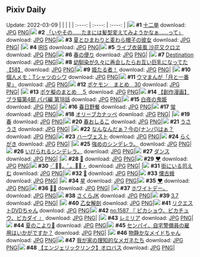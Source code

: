 ## Pixiv Daily
Update: 2022-03-09
|      |      |      |
| :----: | :----: | :----: |
|![](https://pixiv.microyu.workers.dev/c/240x480/img-master/img/2022/03/07/17/59/03/96746500_p0_master1200.jpg) **#1** [十二単](https://www.pixiv.net/artworks/96746500) download: [JPG](https://pixiv.microyu.workers.dev/img-original/img/2022/03/07/17/59/03/96746500_p0.jpg) [PNG](https://pixiv.microyu.workers.dev/img-original/img/2022/03/07/17/59/03/96746500_p0.png)|![](https://pixiv.microyu.workers.dev/c/240x480/img-master/img/2022/03/07/08/09/33/96739262_p0_master1200.jpg) **#2** [「いやその……たまには髪型変えてみようかなぁ……って」](https://www.pixiv.net/artworks/96739262) download: [JPG](https://pixiv.microyu.workers.dev/img-original/img/2022/03/07/08/09/33/96739262_p0.jpg) [PNG](https://pixiv.microyu.workers.dev/img-original/img/2022/03/07/08/09/33/96739262_p0.png)|![](https://pixiv.microyu.workers.dev/c/240x480/img-master/img/2022/03/07/00/00/14/96733021_p0_master1200.jpg) **#3** [夏とひまわりと麦わら帽子の彼女](https://www.pixiv.net/artworks/96733021) download: [JPG](https://pixiv.microyu.workers.dev/img-original/img/2022/03/07/00/00/14/96733021_p0.jpg) [PNG](https://pixiv.microyu.workers.dev/img-original/img/2022/03/07/00/00/14/96733021_p0.png)|
|![](https://pixiv.microyu.workers.dev/c/240x480/img-master/img/2022/03/07/00/00/30/96733090_p0_master1200.jpg) **#4** [IRIS](https://www.pixiv.net/artworks/96733090) download: [JPG](https://pixiv.microyu.workers.dev/img-original/img/2022/03/07/00/00/30/96733090_p0.jpg) [PNG](https://pixiv.microyu.workers.dev/img-original/img/2022/03/07/00/00/30/96733090_p0.png)|![](https://pixiv.microyu.workers.dev/c/240x480/img-master/img/2022/03/07/00/00/18/96733047_p0_master1200.jpg) **#5** [ライブ衣装風 沙花又クロヱ](https://www.pixiv.net/artworks/96733047) download: [JPG](https://pixiv.microyu.workers.dev/img-original/img/2022/03/07/00/00/18/96733047_p0.jpg) [PNG](https://pixiv.microyu.workers.dev/img-original/img/2022/03/07/00/00/18/96733047_p0.png)|![](https://pixiv.microyu.workers.dev/c/240x480/img-master/img/2022/03/08/00/00/02/96755103_p0_master1200.jpg) **#6** [春の便り](https://www.pixiv.net/artworks/96755103) download: [JPG](https://pixiv.microyu.workers.dev/img-original/img/2022/03/08/00/00/02/96755103_p0.jpg) [PNG](https://pixiv.microyu.workers.dev/img-original/img/2022/03/08/00/00/02/96755103_p0.png)|
|![](https://pixiv.microyu.workers.dev/c/240x480/img-master/img/2022/03/08/00/00/56/96755248_p0_master1200.jpg) **#7** [Destination](https://www.pixiv.net/artworks/96755248) download: [JPG](https://pixiv.microyu.workers.dev/img-original/img/2022/03/08/00/00/56/96755248_p0.jpg) [PNG](https://pixiv.microyu.workers.dev/img-original/img/2022/03/08/00/00/56/96755248_p0.png)|![](https://pixiv.microyu.workers.dev/c/240x480/img-master/img/2022/03/07/00/01/00/96733144_p0_master1200.jpg) **#8** [幼馴染が久々に再会したらお互い巨乳になってた【58】](https://www.pixiv.net/artworks/96733144) download: [JPG](https://pixiv.microyu.workers.dev/img-original/img/2022/03/07/00/01/00/96733144_p0.jpg) [PNG](https://pixiv.microyu.workers.dev/img-original/img/2022/03/07/00/01/00/96733144_p0.png)|![](https://pixiv.microyu.workers.dev/c/240x480/img-master/img/2022/03/07/00/00/22/96733061_p0_master1200.jpg) **#9** [姫たる者！](https://www.pixiv.net/artworks/96733061) download: [JPG](https://pixiv.microyu.workers.dev/img-original/img/2022/03/07/00/00/22/96733061_p0.jpg) [PNG](https://pixiv.microyu.workers.dev/img-original/img/2022/03/07/00/00/22/96733061_p0.png)|
|![](https://pixiv.microyu.workers.dev/c/240x480/img-master/img/2022/03/08/09/00/01/96761168_p0_master1200.jpg) **#10** [個人メモ：Tシャツのシワ](https://www.pixiv.net/artworks/96761168) download: [JPG](https://pixiv.microyu.workers.dev/img-original/img/2022/03/08/09/00/01/96761168_p0.jpg) [PNG](https://pixiv.microyu.workers.dev/img-original/img/2022/03/08/09/00/01/96761168_p0.png)|![](https://pixiv.microyu.workers.dev/c/240x480/img-master/img/2022/03/07/13/03/47/96742371_p0_master1200.jpg) **#11** [ウマまんが「月と一番星」](https://www.pixiv.net/artworks/96742371) download: [JPG](https://pixiv.microyu.workers.dev/img-original/img/2022/03/07/13/03/47/96742371_p0.jpg) [PNG](https://pixiv.microyu.workers.dev/img-original/img/2022/03/07/13/03/47/96742371_p0.png)|![](https://pixiv.microyu.workers.dev/c/240x480/img-master/img/2022/03/07/18/50/18/96747478_p0_master1200.jpg) **#12** [ポケモン　まとめ　30](https://www.pixiv.net/artworks/96747478) download: [JPG](https://pixiv.microyu.workers.dev/img-original/img/2022/03/07/18/50/18/96747478_p0.jpg) [PNG](https://pixiv.microyu.workers.dev/img-original/img/2022/03/07/18/50/18/96747478_p0.png)|
|![](https://pixiv.microyu.workers.dev/c/240x480/img-master/img/2022/03/07/18/54/40/96747562_p0_master1200.jpg) **#13** [ポケ擬のまとめ　５](https://www.pixiv.net/artworks/96747562) download: [JPG](https://pixiv.microyu.workers.dev/img-original/img/2022/03/07/18/54/40/96747562_p0.jpg) [PNG](https://pixiv.microyu.workers.dev/img-original/img/2022/03/07/18/54/40/96747562_p0.png)|![](https://pixiv.microyu.workers.dev/c/240x480/img-master/img/2022/03/07/19/00/03/96747688_p0_master1200.jpg) **#14** [【創作漫画】ブラ猫第4部 パパ編 第18話](https://www.pixiv.net/artworks/96747688) download: [JPG](https://pixiv.microyu.workers.dev/img-original/img/2022/03/07/19/00/03/96747688_p0.jpg) [PNG](https://pixiv.microyu.workers.dev/img-original/img/2022/03/07/19/00/03/96747688_p0.png)|![](https://pixiv.microyu.workers.dev/c/240x480/img-master/img/2022/03/08/00/00/02/96755108_p0_master1200.jpg) **#15** [白夜の鬼姫](https://www.pixiv.net/artworks/96755108) download: [JPG](https://pixiv.microyu.workers.dev/img-original/img/2022/03/08/00/00/02/96755108_p0.jpg) [PNG](https://pixiv.microyu.workers.dev/img-original/img/2022/03/08/00/00/02/96755108_p0.png)|
|![](https://pixiv.microyu.workers.dev/c/240x480/img-master/img/2022/03/08/19/27/06/96768242_p0_master1200.jpg) **#16** [春日野餐](https://www.pixiv.net/artworks/96768242) download: [JPG](https://pixiv.microyu.workers.dev/img-original/img/2022/03/08/19/27/06/96768242_p0.jpg) [PNG](https://pixiv.microyu.workers.dev/img-original/img/2022/03/08/19/27/06/96768242_p0.png)|![](https://pixiv.microyu.workers.dev/c/240x480/img-master/img/2022/03/07/11/38/25/96741370_p0_master1200.jpg) **#17** [蛍](https://www.pixiv.net/artworks/96741370) download: [JPG](https://pixiv.microyu.workers.dev/img-original/img/2022/03/07/11/38/25/96741370_p0.jpg) [PNG](https://pixiv.microyu.workers.dev/img-original/img/2022/03/07/11/38/25/96741370_p0.png)|![](https://pixiv.microyu.workers.dev/c/240x480/img-master/img/2022/03/07/20/30/01/96749678_p0_master1200.jpg) **#18** [オリーブカナッペ](https://www.pixiv.net/artworks/96749678) download: [JPG](https://pixiv.microyu.workers.dev/img-original/img/2022/03/07/20/30/01/96749678_p0.jpg) [PNG](https://pixiv.microyu.workers.dev/img-original/img/2022/03/07/20/30/01/96749678_p0.png)|
|![](https://pixiv.microyu.workers.dev/c/240x480/img-master/img/2022/03/07/19/36/09/96748428_p0_master1200.jpg) **#19** [春](https://www.pixiv.net/artworks/96748428) download: [JPG](https://pixiv.microyu.workers.dev/img-original/img/2022/03/07/19/36/09/96748428_p0.jpg) [PNG](https://pixiv.microyu.workers.dev/img-original/img/2022/03/07/19/36/09/96748428_p0.png)|![](https://pixiv.microyu.workers.dev/c/240x480/img-master/img/2022/03/08/20/30/00/96770609_p0_master1200.jpg) **#20** [春おしるこ](https://www.pixiv.net/artworks/96770609) download: [JPG](https://pixiv.microyu.workers.dev/img-original/img/2022/03/08/20/30/00/96770609_p0.jpg) [PNG](https://pixiv.microyu.workers.dev/img-original/img/2022/03/08/20/30/00/96770609_p0.png)|![](https://pixiv.microyu.workers.dev/c/240x480/img-master/img/2022/03/08/00/00/04/96755115_p0_master1200.jpg) **#21** [うさうさ](https://www.pixiv.net/artworks/96755115) download: [JPG](https://pixiv.microyu.workers.dev/img-original/img/2022/03/08/00/00/04/96755115_p0.jpg) [PNG](https://pixiv.microyu.workers.dev/img-original/img/2022/03/08/00/00/04/96755115_p0.png)|
|![](https://pixiv.microyu.workers.dev/c/240x480/img-master/img/2022/03/07/20/57/03/96750254_p0_master1200.jpg) **#22** [なんなんだぁ？今の(ナンパ)はぁ？](https://www.pixiv.net/artworks/96750254) download: [JPG](https://pixiv.microyu.workers.dev/img-original/img/2022/03/07/20/57/03/96750254_p0.jpg) [PNG](https://pixiv.microyu.workers.dev/img-original/img/2022/03/07/20/57/03/96750254_p0.png)|![](https://pixiv.microyu.workers.dev/c/240x480/img-master/img/2022/03/08/00/00/18/96755164_p0_master1200.jpg) **#23** [ハーヴェスト](https://www.pixiv.net/artworks/96755164) download: [JPG](https://pixiv.microyu.workers.dev/img-original/img/2022/03/08/00/00/18/96755164_p0.jpg) [PNG](https://pixiv.microyu.workers.dev/img-original/img/2022/03/08/00/00/18/96755164_p0.png)|![](https://pixiv.microyu.workers.dev/c/240x480/img-master/img/2022/03/08/00/00/34/96755212_p0_master1200.jpg) **#24** [らくがき](https://www.pixiv.net/artworks/96755212) download: [JPG](https://pixiv.microyu.workers.dev/img-original/img/2022/03/08/00/00/34/96755212_p0.jpg) [PNG](https://pixiv.microyu.workers.dev/img-original/img/2022/03/08/00/00/34/96755212_p0.png)|
|![](https://pixiv.microyu.workers.dev/c/240x480/img-master/img/2022/03/07/01/49/00/96735627_p0_master1200.jpg) **#25** [強めのシンデレラ。](https://www.pixiv.net/artworks/96735627) download: [JPG](https://pixiv.microyu.workers.dev/img-original/img/2022/03/07/01/49/00/96735627_p0.jpg) [PNG](https://pixiv.microyu.workers.dev/img-original/img/2022/03/07/01/49/00/96735627_p0.png)|![](https://pixiv.microyu.workers.dev/c/240x480/img-master/img/2022/03/07/14/41/04/96743560_p0_master1200.jpg) **#26** [いびられるシンデレラ。](https://www.pixiv.net/artworks/96743560) download: [JPG](https://pixiv.microyu.workers.dev/img-original/img/2022/03/07/14/41/04/96743560_p0.jpg) [PNG](https://pixiv.microyu.workers.dev/img-original/img/2022/03/07/14/41/04/96743560_p0.png)|![](https://pixiv.microyu.workers.dev/c/240x480/img-master/img/2022/03/08/06/00/03/96759807_p0_master1200.jpg) **#27** [ダンス](https://www.pixiv.net/artworks/96759807) download: [JPG](https://pixiv.microyu.workers.dev/img-original/img/2022/03/08/06/00/03/96759807_p0.jpg) [PNG](https://pixiv.microyu.workers.dev/img-original/img/2022/03/08/06/00/03/96759807_p0.png)|
|![](https://pixiv.microyu.workers.dev/c/240x480/img-master/img/2022/03/07/02/34/10/96736484_p0_master1200.jpg) **#28** [🎂](https://www.pixiv.net/artworks/96736484) download: [JPG](https://pixiv.microyu.workers.dev/img-original/img/2022/03/07/02/34/10/96736484_p0.jpg) [PNG](https://pixiv.microyu.workers.dev/img-original/img/2022/03/07/02/34/10/96736484_p0.png)|![](https://pixiv.microyu.workers.dev/c/240x480/img-master/img/2022/03/07/13/19/52/96742566_p0_master1200.jpg) **#29** [❤](https://www.pixiv.net/artworks/96742566) download: [JPG](https://pixiv.microyu.workers.dev/img-original/img/2022/03/07/13/19/52/96742566_p0.jpg) [PNG](https://pixiv.microyu.workers.dev/img-original/img/2022/03/07/13/19/52/96742566_p0.png)|![](https://pixiv.microyu.workers.dev/c/240x480/img-master/img/2022/03/08/00/00/00/96755094_p0_master1200.jpg) **#30** [･ﾟ❄ﾟ。ﾟ。❄ﾟ・](https://www.pixiv.net/artworks/96755094) download: [JPG](https://pixiv.microyu.workers.dev/img-original/img/2022/03/08/00/00/00/96755094_p0.jpg) [PNG](https://pixiv.microyu.workers.dev/img-original/img/2022/03/08/00/00/00/96755094_p0.png)|
|![](https://pixiv.microyu.workers.dev/c/240x480/img-master/img/2022/03/07/11/57/47/96741567_p0_master1200.jpg) **#31** [街にいる司えむ](https://www.pixiv.net/artworks/96741567) download: [JPG](https://pixiv.microyu.workers.dev/img-original/img/2022/03/07/11/57/47/96741567_p0.jpg) [PNG](https://pixiv.microyu.workers.dev/img-original/img/2022/03/07/11/57/47/96741567_p0.png)|![](https://pixiv.microyu.workers.dev/c/240x480/img-master/img/2022/03/07/00/00/09/96733003_p0_master1200.jpg) **#32** [💜](https://www.pixiv.net/artworks/96733003) download: [JPG](https://pixiv.microyu.workers.dev/img-original/img/2022/03/07/00/00/09/96733003_p0.jpg) [PNG](https://pixiv.microyu.workers.dev/img-original/img/2022/03/07/00/00/09/96733003_p0.png)|![](https://pixiv.microyu.workers.dev/c/240x480/img-master/img/2022/03/07/00/00/43/96733111_p0_master1200.jpg) **#33** [懐古蛾](https://www.pixiv.net/artworks/96733111) download: [JPG](https://pixiv.microyu.workers.dev/img-original/img/2022/03/07/00/00/43/96733111_p0.jpg) [PNG](https://pixiv.microyu.workers.dev/img-original/img/2022/03/07/00/00/43/96733111_p0.png)|
|![](https://pixiv.microyu.workers.dev/c/240x480/img-master/img/2022/03/07/00/00/20/96733052_p0_master1200.jpg) **#34** [星](https://www.pixiv.net/artworks/96733052) download: [JPG](https://pixiv.microyu.workers.dev/img-original/img/2022/03/07/00/00/20/96733052_p0.jpg) [PNG](https://pixiv.microyu.workers.dev/img-original/img/2022/03/07/00/00/20/96733052_p0.png)|![](https://pixiv.microyu.workers.dev/c/240x480/img-master/img/2022/03/07/00/00/33/96733097_p0_master1200.jpg) **#35** [♥](https://www.pixiv.net/artworks/96733097) download: [JPG](https://pixiv.microyu.workers.dev/img-original/img/2022/03/07/00/00/33/96733097_p0.jpg) [PNG](https://pixiv.microyu.workers.dev/img-original/img/2022/03/07/00/00/33/96733097_p0.png)|![](https://pixiv.microyu.workers.dev/c/240x480/img-master/img/2022/03/07/09/11/32/96739800_p0_master1200.jpg) **#36** [🍬🍭](https://www.pixiv.net/artworks/96739800) download: [JPG](https://pixiv.microyu.workers.dev/img-original/img/2022/03/07/09/11/32/96739800_p0.jpg) [PNG](https://pixiv.microyu.workers.dev/img-original/img/2022/03/07/09/11/32/96739800_p0.png)|
|![](https://pixiv.microyu.workers.dev/c/240x480/img-master/img/2022/03/07/03/39/57/96737182_p0_master1200.jpg) **#37** [ホワイトデー。](https://www.pixiv.net/artworks/96737182) download: [JPG](https://pixiv.microyu.workers.dev/img-original/img/2022/03/07/03/39/57/96737182_p0.jpg) [PNG](https://pixiv.microyu.workers.dev/img-original/img/2022/03/07/03/39/57/96737182_p0.png)|![](https://pixiv.microyu.workers.dev/c/240x480/img-master/img/2022/03/07/18/27/01/96747035_p0_master1200.jpg) **#38** [さくらJK](https://www.pixiv.net/artworks/96747035) download: [JPG](https://pixiv.microyu.workers.dev/img-original/img/2022/03/07/18/27/01/96747035_p0.jpg) [PNG](https://pixiv.microyu.workers.dev/img-original/img/2022/03/07/18/27/01/96747035_p0.png)|![](https://pixiv.microyu.workers.dev/c/240x480/img-master/img/2022/03/07/09/36/02/96740011_p0_master1200.jpg) **#39** [3.7](https://www.pixiv.net/artworks/96740011) download: [JPG](https://pixiv.microyu.workers.dev/img-original/img/2022/03/07/09/36/02/96740011_p0.jpg) [PNG](https://pixiv.microyu.workers.dev/img-original/img/2022/03/07/09/36/02/96740011_p0.png)|
|![](https://pixiv.microyu.workers.dev/c/240x480/img-master/img/2022/03/08/19/53/52/96769837_p0_master1200.jpg) **#40** [乙女解剖](https://www.pixiv.net/artworks/96769837) download: [JPG](https://pixiv.microyu.workers.dev/img-original/img/2022/03/08/19/53/52/96769837_p0.jpg) [PNG](https://pixiv.microyu.workers.dev/img-original/img/2022/03/08/19/53/52/96769837_p0.png)|![](https://pixiv.microyu.workers.dev/c/240x480/img-master/img/2022/03/07/11/34/47/96741311_p0_master1200.jpg) **#41** [リクエストDVDちゃん](https://www.pixiv.net/artworks/96741311) download: [JPG](https://pixiv.microyu.workers.dev/img-original/img/2022/03/07/11/34/47/96741311_p0.jpg) [PNG](https://pixiv.microyu.workers.dev/img-original/img/2022/03/07/11/34/47/96741311_p0.png)|![](https://pixiv.microyu.workers.dev/c/240x480/img-master/img/2022/03/07/00/20/20/96733851_p0_master1200.jpg) **#42** [no.1587 『 ピカショウ、ピカチュウ、ピカダイ 』](https://www.pixiv.net/artworks/96733851) download: [JPG](https://pixiv.microyu.workers.dev/img-original/img/2022/03/07/00/20/20/96733851_p0.jpg) [PNG](https://pixiv.microyu.workers.dev/img-original/img/2022/03/07/00/20/20/96733851_p0.png)|
|![](https://pixiv.microyu.workers.dev/c/240x480/img-master/img/2022/03/07/02/56/11/96736737_p0_master1200.jpg) **#43** [レミリア](https://www.pixiv.net/artworks/96736737) download: [JPG](https://pixiv.microyu.workers.dev/img-original/img/2022/03/07/02/56/11/96736737_p0.jpg) [PNG](https://pixiv.microyu.workers.dev/img-original/img/2022/03/07/02/56/11/96736737_p0.png)|![](https://pixiv.microyu.workers.dev/c/240x480/img-master/img/2022/03/07/00/01/07/96733161_p0_master1200.jpg) **#44** [夏のこより🌊](https://www.pixiv.net/artworks/96733161) download: [JPG](https://pixiv.microyu.workers.dev/img-original/img/2022/03/07/00/01/07/96733161_p0.jpg) [PNG](https://pixiv.microyu.workers.dev/img-original/img/2022/03/07/00/01/07/96733161_p0.png)|![](https://pixiv.microyu.workers.dev/c/240x480/img-master/img/2022/03/08/00/00/25/96755198_p0_master1200.jpg) **#45** [センパイ、自宅警備員の雇用はいかがですか？](https://www.pixiv.net/artworks/96755198) download: [JPG](https://pixiv.microyu.workers.dev/img-original/img/2022/03/08/00/00/25/96755198_p0.jpg) [PNG](https://pixiv.microyu.workers.dev/img-original/img/2022/03/08/00/00/25/96755198_p0.png)|
|![](https://pixiv.microyu.workers.dev/c/240x480/img-master/img/2022/03/07/00/00/32/96733093_p0_master1200.jpg) **#46** [物静かなメイドちゃん](https://www.pixiv.net/artworks/96733093) download: [JPG](https://pixiv.microyu.workers.dev/img-original/img/2022/03/07/00/00/32/96733093_p0.jpg) [PNG](https://pixiv.microyu.workers.dev/img-original/img/2022/03/07/00/00/32/96733093_p0.png)|![](https://pixiv.microyu.workers.dev/c/240x480/img-master/img/2022/03/08/22/47/56/96774014_p0_master1200.jpg) **#47** [我が家の理知的なメガネたち](https://www.pixiv.net/artworks/96774014) download: [JPG](https://pixiv.microyu.workers.dev/img-original/img/2022/03/08/22/47/56/96774014_p0.jpg) [PNG](https://pixiv.microyu.workers.dev/img-original/img/2022/03/08/22/47/56/96774014_p0.png)|![](https://pixiv.microyu.workers.dev/c/240x480/img-master/img/2022/03/07/00/18/45/96733808_p0_master1200.jpg) **#48** [【エンジェリックリンク】オロバス](https://www.pixiv.net/artworks/96733808) download: [JPG](https://pixiv.microyu.workers.dev/img-original/img/2022/03/07/00/18/45/96733808_p0.jpg) [PNG](https://pixiv.microyu.workers.dev/img-original/img/2022/03/07/00/18/45/96733808_p0.png)|

